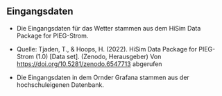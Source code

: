 ## Eingangsdaten

- Die Eingangsdaten für das Wetter stammen aus dem HiSim Data Package for PIEG-Strom.
-  Quelle: Tjaden, T., & Hoops, H. (2022). HiSim Data Package for PIEG-Strom (1.0) [Data set]. (Zenodo, Herausgeber) Von https://doi.org/10.5281/zenodo.6547713 abgerufen

- Die Eingangsdaten in dem Ornder Grafana stammen aus der hochschuleigenen Datenbank.
